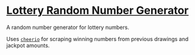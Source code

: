 # [Lottery Random Number Generator](http://www.lotteryrng.com)

A random number generator for lottery numbers.

Uses [`cheerio`](https://github.com/cheeriojs/cheerio) for scraping
winning numbers from previous drawings and jackpot amounts.
